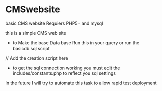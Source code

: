 CMSwebsite
==========

basic CMS website
Requiers PHP5+ and mysql

this is a simple CMS web site 
- to Make the base Data base Run this in your query or run the basicdb.sql script

// Add the creation script here

- to get the sql connection working you must edit the includes/constants.php to reflect you sql settings

In the future I will try to automate this task to allow rapid test deployment

